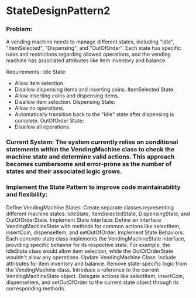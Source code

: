# StateDesignPattern2

### Problem:
A vending machine needs to manage different states, including "Idle", "ItemSelected", "Dispensing", and "OutOfOrder". Each state has specific rules and restrictions regarding allowed operations, and the vending machine has associated attributes like item inventory and balance.

Requirements:
Idle State:
- Allow item selection.
- Disallow dispensing items and inserting coins.
ItemSelected State:
- Allow inserting coins and dispensing items.
- Disallow item selection.
Dispensing State:
- Allow no operations.
- Automatically transition back to the "Idle" state after dispensing is complete.
OutOfOrder State:
- Disallow all operations.

### Current System: The system currently relies on conditional statements within the VendingMachine class to check the machine state and determine valid actions. This approach becomes cumbersome and error-prone as the number of states and their associated logic grows.
### Implement the State Pattern to improve code maintainability and flexibility:
Define VendingMachine States: Create separate classes representing different machine states: IdleState, ItemSelectedState, DispensingState, and OutOfOrderState.
Implement State Interface: Define an interface VendingMachineState with methods for common actions like selectItem, insertCoin, dispenseItem, and setOutOfOrder.
Implement State Behaviors: Each concrete state class implements the VendingMachineState interface, providing specific behavior for its respective state. For example, the IdleState class would allow item selection, while the OutOfOrderState wouldn't allow any operations.
Update VendingMachine Class: Include attributes for item inventory and balance.
Remove state-specific logic from the VendingMachine class.
Introduce a reference to the current VendingMachineState object.
Delegate actions like selectItem, insertCoin, dispenseItem, and setOutOfOrder to the current state object through its corresponding methods.
